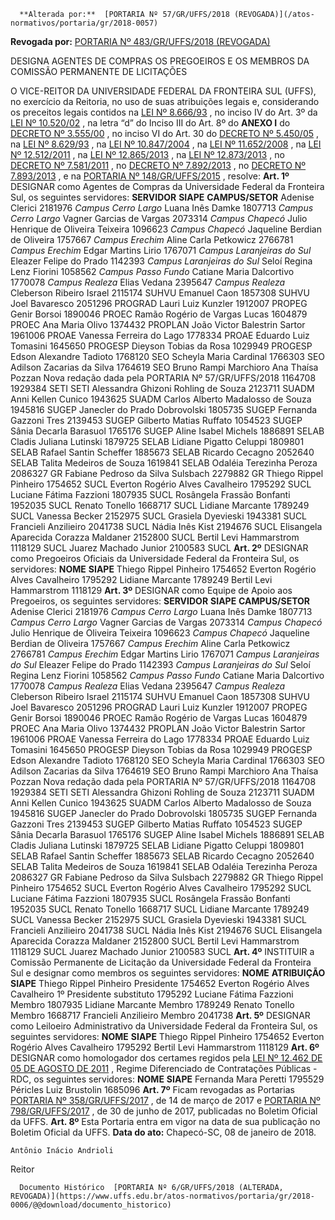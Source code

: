       **Alterada por:**  [PORTARIA Nº 57/GR/UFFS/2018 (REVOGADA)](/atos-normativos/portaria/gr/2018-0057) 

 **Revogada por:**  [PORTARIA Nº 483/GR/UFFS/2018 (REVOGADA)](/atos-normativos/portaria/gr/2018-0483) 

   DESIGNA AGENTES DE COMPRAS OS PREGOEIROS E OS MEMBROS DA COMISSÃO PERMANENTE DE LICITAÇÕES  

 O VICE-REITOR DA UNIVERSIDADE FEDERAL DA FRONTEIRA SUL (UFFS), no exercício da Reitoria, no uso de suas atribuições legais e, considerando os preceitos legais contidos na [LEI Nº 8.666/93](http://www.planalto.gov.br/ccivil_03/leis/l8666cons.htm)  , no inciso IV do Art. 3º da [LEI Nº 10.520/02](http://www.planalto.gov.br/ccivil_03/leis/2002/l10520.htm)  , na letra “d” do Inciso III do Art. 8º do **ANEXO I** do [DECRETO Nº 3.555/00](http://www.planalto.gov.br/ccivil_03/decreto/d3555.htm)  , no inciso VI do Art. 30 do [DECRETO Nº 5.450/05](http://www.planalto.gov.br/ccivil_03/_ato2004-2006/2005/decreto/d5450.htm)  , na [LEI Nº 8.629/93](http://www.planalto.gov.br/ccivil_03/leis/l8629.htm)  , na [LEI Nº 10.847/2004](http://www.planalto.gov.br/ccivil_03/_ato2004-2006/2004/lei/l10.847.htm)  , na [LEI Nº 11.652/2008](http://www.planalto.gov.br/ccivil_03/_ato2007-2010/2008/lei/l11652.htm)  , na [LEI Nº 12.512/2011](http://www.planalto.gov.br/ccivil_03/_ato2011-2014/2011/lei/l12512.htm)  , na [LEI Nº 12.865/2013](http://www.planalto.gov.br/ccivil_03/_ato2011-2014/2013/lei/l12865.htm)  , na [LEI Nº 12.873/2013](http://www.planalto.gov.br/ccivil_03/_ato2011-2014/2013/lei/l12873.htm)  , no [DECRETO Nº 7.581/2011](http://www.planalto.gov.br/ccivil_03/_ato2011-2014/2011/decreto/d7581.htm)  , no [DECRETO Nº 7.892/2013](http://www.planalto.gov.br/ccivil_03/_ato2011-2014/2013/decreto/d7892.htm)  , no [DECRETO Nº 7.893/2013](http://www.planalto.gov.br/ccivil_03/_ato2011-2014/2013/decreto/D7893.htm)  , e na [PORTARIA Nº 148/GR/UFFS/2015](https://www.uffs.edu.br/atos-normativos/portaria/gr/2015-0148)  , resolve:   **Art. 1º** DESIGNAR como Agentes de Compras da Universidade Federal da Fronteira Sul, os seguintes servidores:     **SERVIDOR**    **SIAPE**    **CAMPUS/SETOR**      Adenise Clerici   2181976   *Campus Cerro Largo*      Luana Inês Damke   1807713   *Campus Cerro Largo*      Vagner Garcias de Vargas   2073314   *Campus Chapecó*      Julio Henrique de Oliveira Teixeira   1096623   *Campus Chapecó*      Jaqueline Berdian de Oliveira   1757667   *Campus Erechim*      Aline Carla Petkowicz   2766781   *Campus Erechim*      Edgar Martins Lirio   1767071   *Campus Laranjeiras do Sul*      Eleazer Felipe do Prado   1142393   *Campus Laranjeiras do Sul*      Seloí Regina Lenz Fiorini   1058562   *Campus Passo Fundo*      Catiane Maria Dalcortivo   1770078   *Campus Realeza*      Elias Vedana   2395647   *Campus Realeza*      Cleberson Ribeiro Israel   2115174   SUHVU     Emanuel Caon   1857308   SUHVU     Joel Bavaresco   2051296   PROGRAD     Lauri Luiz Kunzler   1912007   PROPEG     Genir Borsoi   1890046   PROEC     Ramão Rogério de Vargas Lucas   1604879   PROEC     Ana Maria Olivo   1374432   PROPLAN     João Victor Balestrin Sartor   1961006   PROAE     Vanessa Ferreira do Lago   1778334   PROAE     Eduardo Luiz Tomasini   1645650   PROGESP     Dieyson Tobias da Rosa   1029949   PROGESP     Edson Alexandre Tadioto   1768120   SEO     Scheyla Maria Cardinal   1766303   SEO     Adilson Zacarias da Silva   1764619   SEO     Bruno Rampi Marchioro Ana Thaísa Pozzan Nova redação dada pela PORTARIA Nº 57/GR/UFFS/2018   1164708 1929384   SETI SETI     Alessandra Ghizoni Rohling de Souza   2123711   SUADM     Anni Kellen Cunico   1943625   SUADM     Carlos Alberto Madalosso de Souza   1945816   SUGEP     Janecler do Prado Dobrovolski   1805735   SUGEP     Fernanda Gazzoni Tres   2139453   SUGEP     Gilberto Matias Ruffato   1054523   SUGEP     Sânia Decarla Barasuol   1765176   SUGEP     Aline Isabel Michels   1886891   SELAB     Cladis Juliana Lutinski   1879725   SELAB     Lidiane Pigatto Celuppi   1809801   SELAB     Rafael Santin Scheffer   1885673   SELAB     Ricardo Cecagno   2052640   SELAB     Talita Medeiros de Souza   1619841   SELAB     Odaléia Terezinha Peroza   2086327   GR     Fabiane Pedroso da Silva Sulsbach   2279882   GR     Thiego Rippel Pinheiro   1754652   SUCL     Everton Rogério Alves Cavalheiro   1795292   SUCL     Luciane Fátima Fazzioni   1807935   SUCL     Rosângela Frassão Bonfanti   1952035   SUCL     Renato Tonello   1668717   SUCL     Lidiane Marcante   1789249   SUCL     Vanessa Becker   2152975   SUCL     Grasiela Dyevieski   1943381   SUCL     Francieli Anzilieiro   2041738   SUCL     Nádia Inês Kist   2194676   SUCL     Elisangela Aparecida Corazza Maldaner   2152800   SUCL     Bertil Levi Hammarstrom   1118129   SUCL     Juarez Machado Junior   2100583   SUCL       **Art. 2º** DESIGNAR como Pregoeiros Oficiais da Universidade Federal da Fronteira Sul, os servidores:     **NOME**    **SIAPE**      Thiego Rippel Pinheiro   1754652     Everton Rogério Alves Cavalheiro   1795292     Lidiane Marcante   1789249     Bertil Levi Hammarstrom   1118129       **Art. 3º** DESIGNAR como Equipe de Apoio aos Pregoeiros, os seguintes servidores:     **SERVIDOR**    **SIAPE**    **CAMPUS/SETOR**      Adenise Clerici   2181976   *Campus Cerro Largo*      Luana Inês Damke   1807713   *Campus Cerro Largo*      Vagner Garcias de Vargas   2073314   *Campus Chapecó*      Julio Henrique de Oliveira Teixeira   1096623   *Campus Chapecó*      Jaqueline Berdian de Oliveira   1757667   *Campus Erechim*      Aline Carla Petkowicz   2766781   *Campus Erechim*      Edgar Martins Lirio   1767071   *Campus Laranjeiras do Sul*      Eleazer Felipe do Prado   1142393   *Campus Laranjeiras do Sul*      Seloí Regina Lenz Fiorini   1058562   *Campus Passo Fundo*      Catiane Maria Dalcortivo   1770078   *Campus Realeza*      Elias Vedana   2395647   *Campus Realeza*      Cleberson Ribeiro Israel   2115174   SUHVU     Emanuel Caon   1857308   SUHVU     Joel Bavaresco   2051296   PROGRAD     Lauri Luiz Kunzler   1912007   PROPEG     Genir Borsoi   1890046   PROEC     Ramão Rogério de Vargas Lucas   1604879   PROEC     Ana Maria Olivo   1374432   PROPLAN     João Victor Balestrin Sartor   1961006   PROAE     Vanessa Ferreira do Lago   1778334   PROAE     Eduardo Luiz Tomasini   1645650   PROGESP     Dieyson Tobias da Rosa   1029949   PROGESP     Edson Alexandre Tadioto   1768120   SEO     Scheyla Maria Cardinal   1766303   SEO     Adilson Zacarias da Silva   1764619   SEO     Bruno Rampi Marchioro Ana Thaísa Pozzan Nova redação dada pela PORTARIA Nº 57/GR/UFFS/2018   1164708 1929384   SETI SETI     Alessandra Ghizoni Rohling de Souza   2123711   SUADM     Anni Kellen Cunico   1943625   SUADM     Carlos Alberto Madalosso de Souza   1945816   SUGEP     Janecler do Prado Dobrovolski   1805735   SUGEP     Fernanda Gazzoni Tres   2139453   SUGEP     Gilberto Matias Ruffato   1054523   SUGEP     Sânia Decarla Barasuol   1765176   SUGEP     Aline Isabel Michels   1886891   SELAB     Cladis Juliana Lutinski   1879725   SELAB     Lidiane Pigatto Celuppi   1809801   SELAB     Rafael Santin Scheffer   1885673   SELAB     Ricardo Cecagno   2052640   SELAB     Talita Medeiros de Souza   1619841   SELAB     Odaléia Terezinha Peroza   2086327   GR     Fabiane Pedroso da Silva Sulsbach   2279882   GR     Thiego Rippel Pinheiro   1754652   SUCL     Everton Rogério Alves Cavalheiro   1795292   SUCL     Luciane Fátima Fazzioni   1807935   SUCL     Rosângela Frassão Bonfanti   1952035   SUCL     Renato Tonello   1668717   SUCL     Lidiane Marcante   1789249   SUCL     Vanessa Becker   2152975   SUCL     Grasiela Dyevieski   1943381   SUCL     Francieli Anzilieiro   2041738   SUCL     Nádia Inês Kist   2194676   SUCL     Elisangela Aparecida Corazza Maldaner   2152800   SUCL     Bertil Levi Hammarstrom   1118129   SUCL     Juarez Machado Junior   2100583   SUCL       **Art. 4º** INSTITUIR a Comissão Permanente de Licitação da Universidade Federal da Fronteira Sul e designar como membros os seguintes servidores:     **NOME**    **ATRIBUIÇÃO**    **SIAPE**      Thiego Rippel Pinheiro   Presidente   1754652     Everton Rogério Alves Cavalheiro   1º Presidente substituto   1795292     Luciane Fátima Fazzioni   Membro   1807935     Lidiane Marcante   Membro   1789249     Renato Tonello   Membro   1668717     Francieli Anzilieiro   Membro   2041738       **Art. 5º** DESIGNAR como Leiloeiro Administrativo da Universidade Federal da Fronteira Sul, os seguintes servidores:     **NOME**    **SIAPE**      Thiego Rippel Pinheiro   1754652     Everton Rogério Alves Cavalheiro   1795292     Bertil Levi Hammarstrom   1118129       **Art. 6º** DESIGNAR como homologador dos certames regidos pela [LEI Nº 12.462 DE 05 DE AGOSTO DE 2011](http://www.planalto.gov.br/ccivil_03/_ato2011-2014/2011/lei/l12462.htm)  , Regime Diferenciado de Contratações Públicas - RDC, os seguintes servidores:     **NOME**    **SIAPE**      Fernanda Mara Peretti   1795529     Péricles Luiz Brustolin   1685096       **Art. 7º** Ficam revogadas as Portarias [PORTARIA Nº 358/GR/UFFS/2017](https://www.uffs.edu.br/atos-normativos/portaria/gr/2017-0358)  , de 14 de março de 2017 e [PORTARIA Nº 798/GR/UFFS/2017](https://www.uffs.edu.br/atos-normativos/portaria/gr/2017-0798)  , de 30 de junho de 2017, publicadas no Boletim Oficial da UFFS.   **Art. 8º** Esta Portaria entra em vigor na data de sua publicação no Boletim Oficial da UFFS.      **Data do ato:** Chapecó-SC, 08 de janeiro de 2018.   
 

    Antônio Inácio Andrioli   
 Reitor 

      Documento Histórico  [PORTARIA Nº 6/GR/UFFS/2018 (ALTERADA, REVOGADA)](https://www.uffs.edu.br/atos-normativos/portaria/gr/2018-0006/@@download/documento_historico)     
      